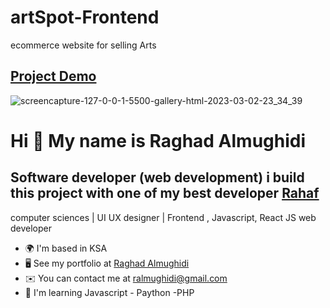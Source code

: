 # artSpot-Frontend
ecommerce website  for selling Arts
## [Project Demo](https://euphonious-youtiao-9e02ea.netlify.app/)



![screencapture-127-0-0-1-5500-gallery-html-2023-03-02-23_34_39](https://user-images.githubusercontent.com/52867161/222545817-dddbfa1b-74ff-410e-a63b-0543f7410c58.png)




# Hi 👋 My name is Raghad Almughidi


Software developer (web development)
i build this project with one of my best developer 
[Rahaf](https://github.com/Raaf882)
------------------------------------


computer sciences | UI UX designer | Frontend , Javascript, React JS web developer

* 🌍  I'm based in KSA
* 🖥️  See my portfolio at [Raghad Almughidi](https://www.raghad-almughidi.com/)
* ✉️  You can contact me at [ralmughidi@gmail.com](mailto:ralmughidi@gmail.com)
* 🧠  I'm learning Javascript - Paython -PHP
